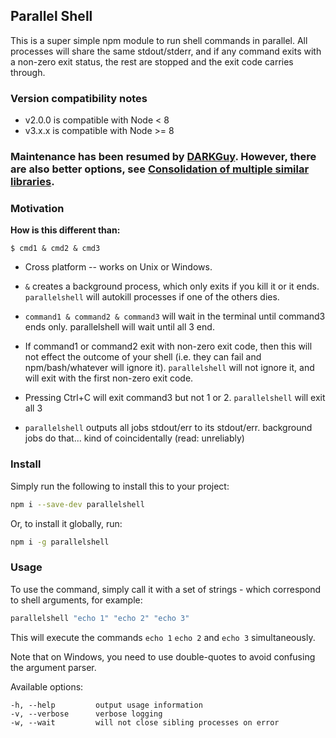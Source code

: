 ## Parallel Shell

This is a super simple npm module to run shell commands in parallel. All
processes will share the same stdout/stderr, and if any command exits with a
non-zero exit status, the rest are stopped and the exit code carries through.

### Version compatibility notes

* v2.0.0 is compatible with Node < 8
* v3.x.x is compatible with Node >= 8

### Maintenance has been resumed by [DARKGuy](https://github.com/darkguy2008). However, there are also better options, see [Consolidation of multiple similar libraries](https://github.com/mysticatea/npm-run-all/issues/10).

### Motivation

**How is this different than:**

    $ cmd1 & cmd2 & cmd3

* Cross platform -- works on Unix or Windows.

* `&` creates a background process, which only exits if you kill it or it ends. `parallelshell` will autokill processes if one of the others dies.

* `command1 & command2 & command3` will wait in the terminal until command3 ends only. parallelshell will wait until all 3 end.

* If command1 or command2 exit with non-zero exit code, then this will not effect the outcome of your shell (i.e. they can fail and npm/bash/whatever will ignore it). `parallelshell` will not ignore it, and will exit with the first non-zero exit code.

* Pressing Ctrl+C will exit command3 but not 1 or 2. `parallelshell` will exit all 3

* `parallelshell` outputs all jobs stdout/err to its stdout/err. background jobs do that... kind of coincidentally (read: unreliably)


### Install

Simply run the following to install this to your project:

```bash
npm i --save-dev parallelshell
```

Or, to install it globally, run:

```bash
npm i -g parallelshell
```

### Usage

To use the command, simply call it with a set of strings - which correspond to
shell arguments, for example:

```bash
parallelshell "echo 1" "echo 2" "echo 3"
```

This will execute the commands `echo 1` `echo 2` and `echo 3` simultaneously.

Note that on Windows, you need to use double-quotes to avoid confusing the
argument parser.

Available options:
```
-h, --help         output usage information
-v, --verbose      verbose logging
-w, --wait         will not close sibling processes on error

```
